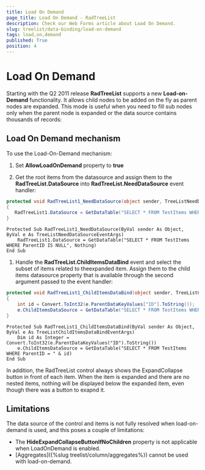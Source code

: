 ```yaml
---
title: Load On Demand
page_title: Load On Demand - RadTreeList
description: Check our Web Forms article about Load On Demand.
slug: treelist/data-binding/load-on-demand
tags: load,on,demand
published: True
position: 4
---
```


# Load On Demand



Starting with the Q2 2011 release **RadTreeList** supports a new **Load-on-Demand** functionality. It allows child nodes to be added on the fly as parent nodes are expanded. This mode is useful when you need to fill sub nodes only when the parent node is expanded or the data source contains thousands of records:

## Load On Demand mechanism

To use the Load-On-Demand mechanism:

1. Set **AllowLoadOnDemand** property to **true**

1. Get the root items from the datasource and assign them to the **RadTreeList.DataSource** into **RadTreeList.NeedDataSource** event handler:



````C#
protected void RadTreeList1_NeedDataSource(object sender, TreeListNeedDataSourceEventArgs e)
{
   RadTreeList1.DataSource = GetDataTable("SELECT * FROM TestItems WHERE ParentID IS NULL", null);
}
````
````VB.NET
Protected Sub RadTreeList1_NeedDataSource(ByVal sender As Object, ByVal e As TreeListNeedDataSourceEventArgs)
	RadTreeList1.DataSource = GetDataTable("SELECT * FROM TestItems WHERE ParentID IS NULL", Nothing)
End Sub
````


1. Handle the **RadTreeList.ChildItemsDataBind** event and select the subset of items related to theexpanded item. Assign them to the child items datasource property that is available through the second argument passed to the event handler:



````C#
protected void RadTreeList1_ChildItemsDataBind(object sender, TreeListChildItemsDataBindEventArgs e)
{
	int id = Convert.ToInt32(e.ParentDataKeyValues["ID"].ToString());
	e.ChildItemsDataSource = GetDataTable("SELECT * FROM TestItems WHERE ParentID = " + id);
}
````
````VB.NET
Protected Sub RadTreeList1_ChildItemsDataBind(ByVal sender As Object, ByVal e As TreeListChildItemsDataBindEventArgs)
	Dim id As Integer = Convert.ToInt32(e.ParentDataKeyValues("ID").ToString())
	e.ChildItemsDataSource = GetDataTable("SELECT * FROM TestItems WHERE ParentID = " & id)
End Sub
````


In addition, the RadTreeList control always shows the ExpandCollapse button in front of each item. When the item is expanded and there are no nested items, nothing will be displayed below the expanded item, even though there was a button to exapnd it.


## Limitations

The data source of the control and items is not fully resolved when load-on-demand is used, and this poses a couple of limitations:

* The **HideExpandCollapseButtonIfNoChildren** property is not applicable when LoadOnDemand is enabled.
* [Aggregates]({%slug treelist/column/aggregates%}) cannot be used with load-on-demand.


